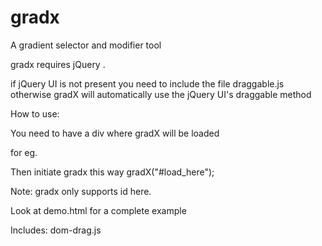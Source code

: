 gradx
=====

A gradient selector and modifier tool 

gradx requires jQuery . 

if jQuery UI is not present you need to include the file draggable.js otherwise
gradX will automatically use the jQuery UI's draggable method

How to use:

You need to have a div where gradX will be loaded 

for eg. 

<div id='load_here'></div>


Then initiate gradx this way
gradX("#load_here");

Note: gradx only supports id here.

Look at demo.html for a complete example

Includes:
dom-drag.js